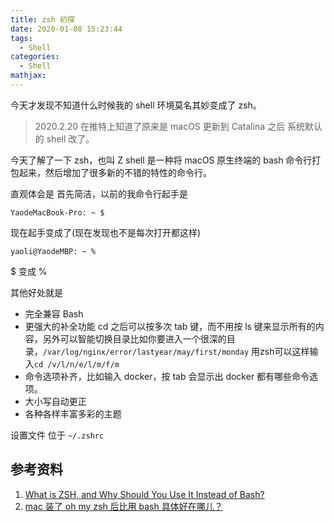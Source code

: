 ```yaml
---
title: zsh 初探
date: 2020-01-08 15:23:44
tags:
  - Shell
categories:
  - Shell
mathjax:
---
```


今天才发现不知道什么时候我的 shell 环境莫名其妙变成了 zsh。
> 2020.2.20  在推特上知道了原来是 macOS 更新到 Catalina 之后 系统默认的 shell 改了。

今天了解了一下 zsh，也叫 Z shell 是一种将 macOS 原生终端的 bash 命令行打包起来，然后增加了很多新的不错的特性的命令行。

直观体会是 首先简洁，以前的我命令行起手是

```
YaodeMacBook-Pro: ~ $
```

现在起手变成了(现在发现也不是每次打开都这样)

```
yaoli@YaodeMBP: ~ %
```
$ 变成 %

其他好处就是

* 完全兼容 Bash
* 更强大的补全功能 cd 之后可以按多次 tab 键，而不用按 ls 键来显示所有的内容，另外可以智能切换目录比如你要进入一个很深的目录，`/var/log/nginx/error/lastyear/may/first/monday` 用zsh可以这样输入`cd /v/l/n/e/l/m/f/m`
* 命令选项补齐，比如输入 docker，按 tab 会显示出 docker 都有哪些命令选项。
* 大小写自动更正
* 各种各样丰富多彩的主题   

设置文件 位于 `~/.zshrc`

## 参考资料

1. [What is ZSH, and Why Should You Use It Instead of Bash?](https://www.howtogeek.com/362409/what-is-zsh-and-why-should-you-use-it-instead-of-bash/)
2. [mac 装了 oh my zsh 后比用 bash 具体好在哪儿？](https://www.zhihu.com/question/29977255)
